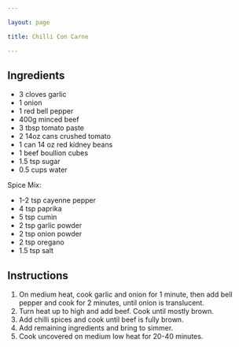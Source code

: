 ```yaml
---

layout: page

title: Chilli Con Carne

---
```


## Ingredients
* 3 cloves garlic
* 1 onion
* 1 red bell pepper
* 400g minced beef
* 3 tbsp tomato paste
* 2 14oz cans  crushed tomato
* 1 can 14 oz red kidney beans
* 1 beef boullion cubes
* 1.5 tsp sugar
* 0.5 cups water

Spice Mix:
* 1-2 tsp cayenne pepper
* 4 tsp paprika
* 5 tsp cumin
* 2 tsp garlic powder
* 2 tsp onion powder
* 2 tsp oregano
* 1.5 tsp salt

## Instructions
1. On medium heat, cook garlic and onion for 1 minute, then add bell pepper and cook for 2 minutes, until onion is translucent.
2. Turn heat up to high and add beef. Cook until mostly brown.
3. Add chilli spices and cook until beef is fully brown.
4. Add remaining ingredients and bring to simmer.
5. Cook uncovered on medium low heat for 20-40 minutes.
